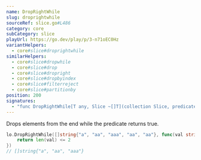 ```yaml
---
name: DropRightWhile
slug: droprightwhile
sourceRef: slice.go#L486
category: core
subCategory: slice
playUrl: https://go.dev/play/p/3-n71oEC0Hz
variantHelpers:
  - core#slice#droprightwhile
similarHelpers:
  - core#slice#dropwhile
  - core#slice#drop
  - core#slice#dropright
  - core#slice#dropbyindex
  - core#slice#filterreject
  - core#slice#partitionby
position: 200
signatures:
  - "func DropRightWhile[T any, Slice ~[]T](collection Slice, predicate func(item T) bool) Slice"
---
```


Drops elements from the end while the predicate returns true.

```go
lo.DropRightWhile([]string{"a", "aa", "aaa", "aa", "aa"}, func(val string) bool {
    return len(val) <= 2
})
// []string{"a", "aa", "aaa"}
```


